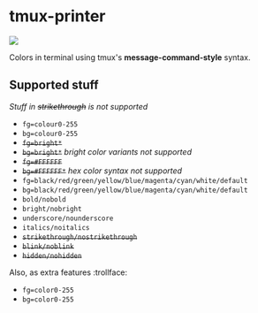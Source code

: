 # tmux-printer

![](http://i.imgur.com/Gmr3yb7.png)

Colors in terminal using tmux's **message-command-style** syntax.

## Supported stuff

_Stuff in ~~strikethrough~~ is not supported_

* `fg=colour0-255`
* `bg=colour0-255`
* ~~`fg=bright*`~~
* ~~`bg=bright*`~~ _bright color variants not supported_
* ~~`fg=#FFFFFF`~~
* ~~`bg=#FFFFFF*`~~ _hex color syntax not supported_
* `fg=black/red/green/yellow/blue/magenta/cyan/white/default`
* `bg=black/red/green/yellow/blue/magenta/cyan/white/default`
* `bold/nobold`
* `bright/nobright`
* `underscore/nounderscore`
* `italics/noitalics`
* ~~`strikethrough/nostrikethrough`~~
* ~~`blink/noblink`~~
* ~~`hidden/nohidden`~~

Also, as extra features :trollface:
* `fg=color0-255`
* `bg=color0-255`
